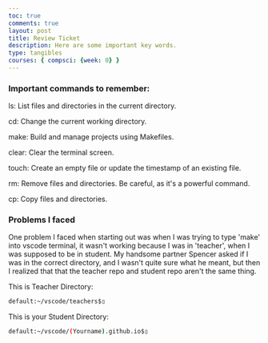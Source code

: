 ```yaml
---
toc: true
comments: true
layout: post
title: Review Ticket
description: Here are some important key words. 
type: tangibles
courses: { compsci: {week: 0} }
---
```


### Important commands to remember:
ls: List files and directories in the current directory.

cd: Change the current working directory.

make: Build and manage projects using Makefiles.

clear: Clear the terminal screen.

touch: Create an empty file or update the timestamp of an existing file.

rm: Remove files and directories. Be careful, as it's a powerful command.

cp: Copy files and directories.

### Problems I faced
One problem I faced when starting out was when I was trying to type 'make' into vscode terminal, it wasn't working because I was in 'teacher', when I was supposed to be in student. My handsome partner Spencer asked if I was in the correct directory, and I wasn't quite sure what he meant, but then I realized that that the teacher repo and student repo aren't the same thing. 

This is Teacher Directory: 

```bash
default:~/vscode/teachers$▯
```

This is your Student Directory:
```bash
default:~/vscode/(Yourname).github.io$▯
```


